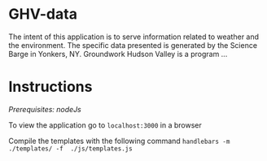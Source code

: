 # GHV-data
The intent of this application is to serve information related to weather and the environment.  The specific data presented is generated by the Science Barge in Yonkers, NY.  Groundwork Hudson Valley is a program ...

# Instructions
_*Prerequisites: nodeJs*_

To view the application go to `localhost:3000` in a browser

Compile the templates with the following command `handlebars -m ./templates/ -f  ./js/templates.js`
